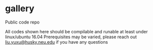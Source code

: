 # gallery
Public code repo

All codes shown here should be compilable and runable at least under linux/ubuntu 16.04
Prerequisites may be varied, please reach out liu.yuxu@husky.neu.edu if you have any questions 
